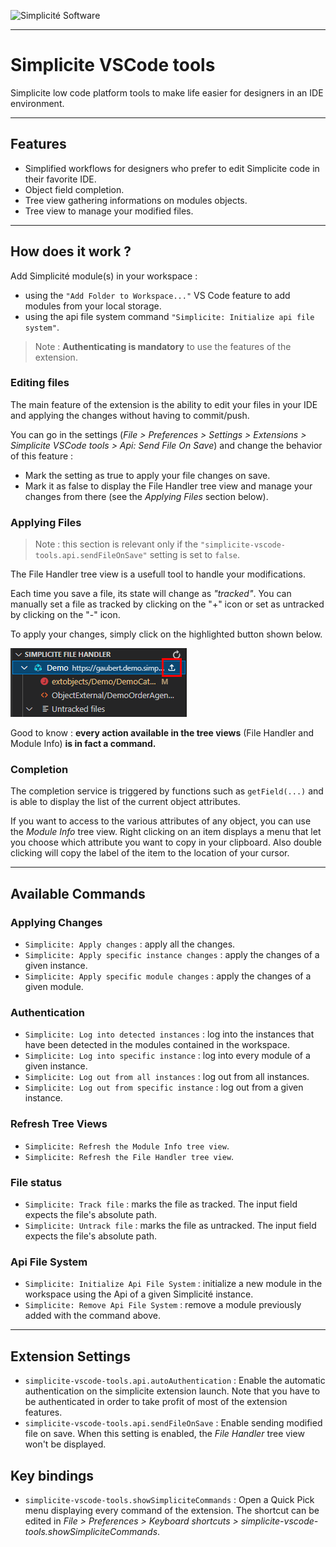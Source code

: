 ![Simplicit&eacute; Software](https://www.simplicite.io/resources/logos/logo250-grey.png)
* * *

Simplicite VSCode tools
=======================

Simplicite low code platform tools to make life easier for designers in an IDE environment.

* * *

Features
--------

- Simplified workflows for designers who prefer to edit Simplicite code in their favorite IDE.
- Object field completion.
- Tree view gathering informations on modules objects.
- Tree view to manage your modified files.

* * *

How does it work ?
------------------

Add Simplicité module(s) in your workspace :
- using the `"Add Folder to Workspace..."` VS Code feature to add modules from your local storage.
- using the api file system command `"Simplicite: Initialize api file system"`.

> Note : **Authenticating is mandatory** to use the features of the extension.

### Editing files

The main feature of the extension is the ability to edit your files in your IDE and applying the changes without having to commit/push. 

You can go in the settings (_File > Preferences > Settings > Extensions > Simplicite VSCode tools > Api: Send File On Save_) and change the behavior of this feature :

- Mark the setting as true to apply your file changes on save. 
- Mark it as false to display the File Handler tree view and manage your changes from there (see the *Applying Files* section below).

### Applying Files

> Note : this section is relevant only if the `"simplicite-vscode-tools.api.sendFileOnSave"` setting is set to `false`.

The File Handler tree view is a usefull tool to handle your modifications.

Each time you save a file, its state will change as *"tracked"*. You can manually set a file as tracked by clicking on the "+" icon or set as untracked by clicking on the "-" icon.

To apply your changes, simply click on the highlighted button shown below.

![login-apply](resources/filetree.png)

Good to know : **every action available in the tree views** (File Handler and Module Info) **is in fact a command.**

### Completion

The completion service is triggered by functions such as `getField(...)` and is able to display the list of the current object attributes.

If you want to access to the various attributes of any object, you can use the *Module Info* tree view. Right clicking on an item displays a menu that let you choose which attribute you want to copy in your clipboard. Also double clicking will copy the label of the item to the location of your cursor.

* * *

Available Commands
------------------

### Applying Changes

- `Simplicite: Apply changes` : apply all the changes.
- `Simplicite: Apply specific instance changes` : apply the changes of a given instance.
- `Simplicite: Apply specific module changes` : apply the changes of a given module.

### Authentication

- `Simplicite: Log into detected instances` : log into the instances that have been detected in the modules contained in the workspace.
- `Simplicite: Log into specific instance` : log into every module of a given instance.
- `Simplicite: Log out from all instances` : log out from all instances.
- `Simplicite: Log out from specific instance` : log out from a given instance.

### Refresh Tree Views

- `Simplicite: Refresh the Module Info tree view`.
- `Simplicite: Refresh the File Handler tree view`.
### File status

- `Simplicite: Track file` : marks the file as tracked. The input field expects the file's absolute path.
- `Simplicite: Untrack file` : marks the file as untracked. The input field expects the file's absolute path.
### Api File System

- `Simplicite: Initialize Api File System` : initialize a new module in the workspace using the Api of a given Simplicité instance.
- `Simplicite: Remove Api File System` : remove a module previously added with the command above.

* * *

Extension Settings
------------------

- `simplicite-vscode-tools.api.autoAuthentication` : Enable the automatic authentication on the simplicite extension launch. Note that you have to be authenticated in order to take profit of most of the extension features.
- `simplicite-vscode-tools.api.sendFileOnSave` : Enable sending modified file on save. When this setting is enabled, the *File Handler* tree view won't be displayed.

Key bindings
------------

- `simplicite-vscode-tools.showSimpliciteCommands` : Open a Quick Pick menu displaying every command of the extension. The shortcut can be edited in *File > Preferences > Keyboard shortcuts > simplicite-vscode-tools.showSimpliciteCommands*.